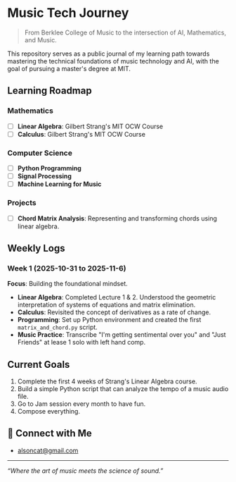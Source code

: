 # Music Tech Journey

> From Berklee College of Music to the intersection of AI, Mathematics, and Music.

This repository serves as a public journal of my learning path towards mastering the technical foundations of music technology and AI, with the goal of pursuing a master's degree at MIT.

## Learning Roadmap

### Mathematics
- [ ] **Linear Algebra**: Gilbert Strang's MIT OCW Course
- [ ] **Calculus**: Gilbert Strang's MIT OCW Course  

### Computer Science
- [ ] **Python Programming**
- [ ] **Signal Processing**
- [ ] **Machine Learning for Music**

### Projects
- [ ] **Chord Matrix Analysis**: Representing and transforming chords using linear algebra.

## Weekly Logs

### Week 1 (2025-10-31 to 2025-11-6)
**Focus**: Building the foundational mindset.
- **Linear Algebra**: Completed Lecture 1 & 2. Understood the geometric interpretation of systems of equations and matrix elimination.
- **Calculus**: Revisited the concept of derivatives as a rate of change.
- **Programming**: Set up Python environment and created the first `matrix_and_chord.py` script.
- **Music Practice**: Transcribe "I'm getting sentimental over you" and "Just Friends" at lease 1 solo with left hand comp.

## Current Goals
1. Complete the first 4 weeks of Strang's Linear Algebra course.
2. Build a simple Python script that can analyze the tempo of a music audio file.
3. Go to Jam session every month to have fun.
4. Compose everything.

## 🔗 Connect with Me
- alsoncat@gmail.com

---

*“Where the art of music meets the science of sound.”*
